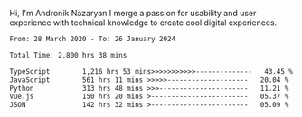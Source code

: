 Hi, I'm Andronik Nazaryan
I merge a passion for usability and user experience with technical knowledge to create cool digital experiences.


<!--START_SECTION:waka-->

```txt
From: 28 March 2020 - To: 26 January 2024

Total Time: 2,800 hrs 38 mins

TypeScript        1,216 hrs 53 mins>>>>>>>>>>>--------------   43.45 %
JavaScript        561 hrs 11 mins >>>>>--------------------   20.04 %
Python            313 hrs 48 mins >>>----------------------   11.21 %
Vue.js            150 hrs 20 mins >------------------------   05.37 %
JSON              142 hrs 32 mins >------------------------   05.09 %
```

<!--END_SECTION:waka-->
